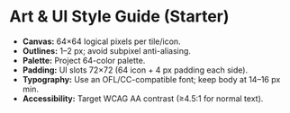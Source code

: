 # Art & UI Style Guide (Starter)
- **Canvas:** 64×64 logical pixels per tile/icon.
- **Outlines:** 1–2 px; avoid subpixel anti-aliasing.
- **Palette:** Project 64-color palette.
- **Padding:** UI slots 72×72 (64 icon + 4 px padding each side).
- **Typography:** Use an OFL/CC-compatible font; keep body at 14–16 px min.
- **Accessibility:** Target WCAG AA contrast (≥4.5:1 for normal text).
